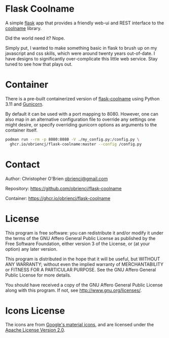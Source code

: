 # Flask Coolname

A simple [flask] app that provides a friendly web-ui and REST
interface to the [coolname] library.

[flask]: https://github.com/pallets/flask/
[coolname]: https://github.com/alexanderlukanin13/coolname

Did the world need it? Nope.

Simply put, I wanted to make something basic in flask to brush
up on my javascript and css skills, which were around twenty years
out-of-date. I have designs to significantly over-complicate this
little web service. Stay tuned to see how that plays out.


# Container

There is a pre-built containerized version of [flask-coolname] using
Python 3.11 and [Gunicorn].

[flask-coolname]: https://ghcr.io/obriencj/flask-coolname
[gunicorn]: https://github.com/benoitc/gunicorn

By default it can be used with a port mapping to 8080. However, one
can also map in an alternative configuration file to override any
settings one might desire, or specify overriding gunicorn options as
arguments to the container itself.

```bash
podman run --rm -p 8080:8080 -V ./my_config.py:/config.py \
  ghcr.io/obriencj/flask-coolname:master --config /config.py
```


# Contact

Author: Christopher O'Brien  <obriencj@gmail.com>

Repository: <https://github.com/obriencj/flask-coolname>

Container: <https://ghcr.io/obriencj/flask-coolname>


# License

This program is free software: you can redistribute it and/or modify
it under the terms of the GNU Affero General Public License as published by
the Free Software Foundation, either version 3 of the License, or
(at your option) any later version.

This program is distributed in the hope that it will be useful,
but WITHOUT ANY WARRANTY; without even the implied warranty of
MERCHANTABILITY or FITNESS FOR A PARTICULAR PURPOSE.  See the
GNU Affero General Public License for more details.

You should have received a copy of the GNU Affero General Public License
along with this program.  If not, see <http://www.gnu.org/licenses/>.


# Icons License

The icons are from [Google's material icons][icons], and are licensed
under the [Apache License Version 2.0][apl2].

[icons]: https://fonts.google.com/icons
[apl2]: https://www.apache.org/licenses/LICENSE-2.0.html
